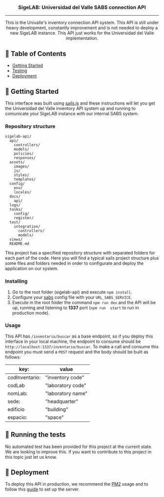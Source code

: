 <h3 align="center">SigeLAB: Universidad del Valle SABS connection API</h3>



---

<p align="center">
  This is the Univalle's inventory connection API system. This API is still under heavy development, constantly improvement and is not needed to deploy a new SigeLAB instance. This API just works for the Universidad del Valle implementation.
    <br>
</p>

## 📝 Table of Contents
- [Getting Started](#getting_started)
- [Testing](#tests)
- [Deployment](#deployment)


## 🏁 Getting Started <a name = "getting_started"></a>
This interface was built using [sails.js](https://sailsjs.com/) and these instructions will let you get the Universidad del Valle inventory API system up and running to comunicate your SigeLAB instance with our internal SABS system.

### Repository structure
    sigelab-api/
      api/
        controllers/
        models/
        policies/
        responses/
      assets/
        images/
        js/
        styles/
        templates/
      config/
        env/
        locales/
      docs/
        api/
      logs/
      tasks/
        config/
        register/
      test/
        integration/
          controllers/
          models/
      views/
      README.md

This project has a specified repository structure with separated folders for each part of the code. Here you will find a typical sails project structure plus some files and folders needed in order to configurate and deploy the application on our system.

### Installing
1. Go to the root folder (sigelab-api) and execute `npm install`.
2. Configure your [sabs](./config/sabs.js) config file with your `URL_SABS_SERVICE`.
3. Execute in the root folder the command `npm run dev` and the API will be up, running and listening to **1337** port (`npm run  start` to run in production mode).

### Usage

  This API has `/inventario/buscar` as a base endpoint, so if you deploy this interface in your local machine, the endpoint to consume should be `http://localhost:1337/inventario/buscar`. To make a call and consume this endpoint you must send a `POST` request and the body should be built as follows:

  |key:| value |
  |--|--|
  |codInventario:| "inventory code" |
  | codLab | "laboratory code" |
  |nomLab:| "laboratory name" |
  |sede:| "headquarter" |
  | edificio | "building" |
  |espacio:| "space" |


## 🔧 Running the tests <a name = "tests"></a>
No automated test has been provided for this project at the current state. We are looking to improve this. If you want to contribute to this project in this topic just let us know.

## 🚀 Deployment <a name = "deployment"></a>

To deploy this API in production, we recommend the [PM2](http://pm2.keymetrics.io/) usage and to follow this [guide](https://www.digitalocean.com/community/tutorials/how-to-use-pm2-to-setup-a-node-js-production-environment-on-an-ubuntu-vps) to set up the server.
